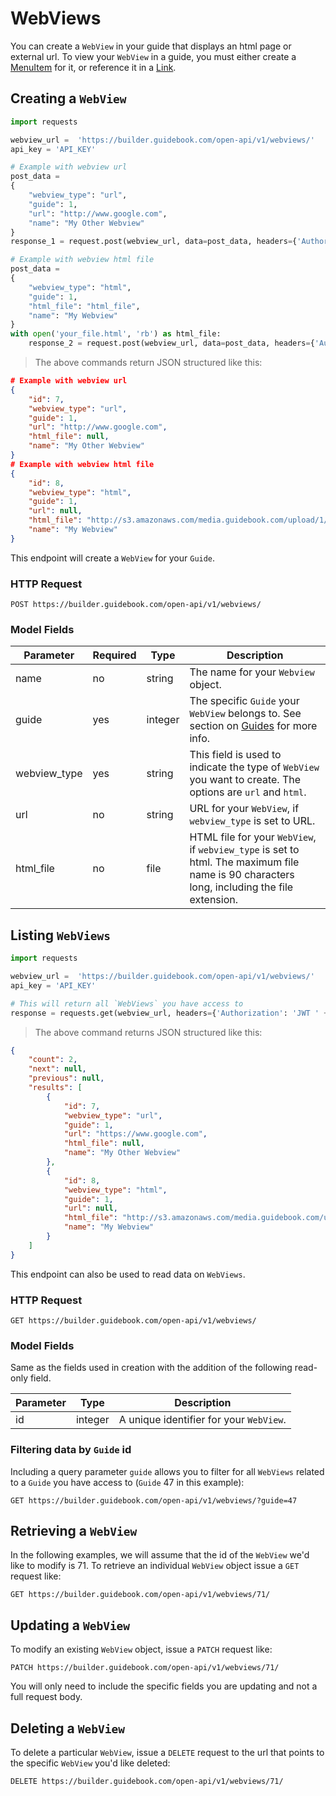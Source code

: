 # WebViews

You can create a `WebView` in your guide that displays an html page or external url. To view your `WebView` in a guide, you must either create a [MenuItem](#menuitems) for it, or reference it in a [Link](#links).

## Creating a `WebView`


```python
import requests

webview_url =  'https://builder.guidebook.com/open-api/v1/webviews/'
api_key = 'API_KEY'

# Example with webview url
post_data =
{
    "webview_type": "url",
    "guide": 1,
    "url": "http://www.google.com",
    "name": "My Other Webview"
}
response_1 = request.post(webview_url, data=post_data, headers={'Authorization': 'JWT ' + api_key}).json()

# Example with webview html file
post_data =
{
    "webview_type": "html",
    "guide": 1,
    "html_file": "html_file",
    "name": "My Webview"
}
with open('your_file.html', 'rb') as html_file:
	response_2 = request.post(webview_url, data=post_data, headers={'Authorization': 'JWT ' + api_key}).json()

```

> The above commands return JSON structured like this:

```json
# Example with webview url
{
    "id": 7,
    "webview_type": "url",
    "guide": 1,
    "url": "http://www.google.com",
    "html_file": null,
    "name": "My Other Webview"
}
# Example with webview html file
{
    "id": 8,
    "webview_type": "html",
    "guide": 1,
    "url": null,
    "html_file": "http://s3.amazonaws.com/media.guidebook.com/upload/1/xB9v4xZMKeFpXfQsCe6LAVLkJS8WJ3UKlOcf.html",
    "name": "My Webview"
}
```


This endpoint will create a `WebView` for your `Guide`.

### HTTP Request

`POST https://builder.guidebook.com/open-api/v1/webviews/`

### Model Fields

Parameter            | Required  | Type    | Description
---------            | --------  | ------- | -----------
name 				 | no | string | The name for your `Webview` object.
guide                | yes | integer  | The specific `Guide` your `WebView` belongs to.  See section on [Guides](#guides) for more info.
webview_type		 | yes | string  | This field is used to indicate the type of `WebView` you want to create. The options are `url` and `html`.
url 				 | no | string  | URL for your `WebView`, if `webview_type` is set to URL.
html_file 			 | no | file  | HTML file for your `WebView`, if `webview_type` is set to html. The maximum file name is 90 characters long, including the file extension.


## Listing `WebViews`


```python
import requests

webview_url =  'https://builder.guidebook.com/open-api/v1/webviews/'
api_key = 'API_KEY'

# This will return all `WebViews` you have access to
response = requests.get(webview_url, headers={'Authorization': 'JWT ' + api_key})
```

> The above command returns JSON structured like this:

```json
{
    "count": 2,
    "next": null,
    "previous": null,
    "results": [
        {
            "id": 7,
            "webview_type": "url",
            "guide": 1,
            "url": "https://www.google.com",
            "html_file": null,
            "name": "My Other Webview"
        },
        {
            "id": 8,
            "webview_type": "html",
            "guide": 1,
            "url": null,
            "html_file": "http://s3.amazonaws.com/media.guidebook.com/upload/1/xB9v4xZMKeFpXfQsCe6LAVLkJS8WJ3UKlOcf.html",
            "name": "My Webview"
        }
    ]
}
```


This endpoint can also be used to read data on `WebViews`.

### HTTP Request

`GET https://builder.guidebook.com/open-api/v1/webviews/`

### Model Fields

Same as the fields used in creation with the addition of the following read-only field.

Parameter       | Type    | Description
---------       | ------- | -----------
id              | integer  | A unique identifier for your `WebView`.


### Filtering data by `Guide` id

Including a query parameter `guide` allows you to filter for all `WebViews` related to a `Guide` you have access to (`Guide` 47 in this example):

`GET https://builder.guidebook.com/open-api/v1/webviews/?guide=47`


## Retrieving a `WebView`
In the following examples, we will assume that the id of the `WebView` we'd like to modify is 71.
To retrieve an individual `WebView` object issue a `GET` request like:

`GET https://builder.guidebook.com/open-api/v1/webviews/71/`

## Updating a `WebView`

To modify an existing `WebView` object, issue a `PATCH` request like:

`PATCH https://builder.guidebook.com/open-api/v1/webviews/71/`

You will only need to include the specific fields you are updating and not a full request body.

## Deleting a `WebView`

To delete a particular `WebView`, issue a `DELETE` request to the url that points to the specific `WebView` you'd like deleted:

`DELETE https://builder.guidebook.com/open-api/v1/webviews/71/`
